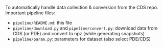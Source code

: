 To automatically handle data collection & conversion from the CDS repo.
Important pipeline files:
- `pipeline/README.md`: this file
- `pipeline/download.py` and `pipeline/convert.py`: download data from CDS (or PDE) and convert to npz (while generating snapshots)
- `pipeline/param.py`: parameters for dataset (also select PDE/CDS)
